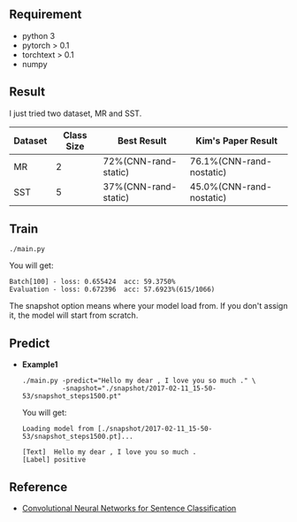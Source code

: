 ## Requirement
* python 3
* pytorch > 0.1
* torchtext > 0.1
* numpy

## Result
I just tried two dataset, MR and SST.

|Dataset|Class Size|Best Result|Kim's Paper Result|
|---|---|---|---|
|MR|2|72%(CNN-rand-static)|76.1%(CNN-rand-nostatic)|
|SST|5|37%(CNN-rand-static)|45.0%(CNN-rand-nostatic)|


## Train
```
./main.py
```
You will get:

```
Batch[100] - loss: 0.655424  acc: 59.3750%
Evaluation - loss: 0.672396  acc: 57.6923%(615/1066) 
```

The snapshot option means where your model load from. If you don't assign it, the model will start from scratch.

## Predict
* **Example1**

	```
	./main.py -predict="Hello my dear , I love you so much ." \
	          -snapshot="./snapshot/2017-02-11_15-50-53/snapshot_steps1500.pt" 
	```
	You will get:
	
	```
	Loading model from [./snapshot/2017-02-11_15-50-53/snapshot_steps1500.pt]...
	
	[Text]  Hello my dear , I love you so much .
	[Label] positive

## Reference
* [Convolutional Neural Networks for Sentence Classification](https://arxiv.org/abs/1408.5882)

